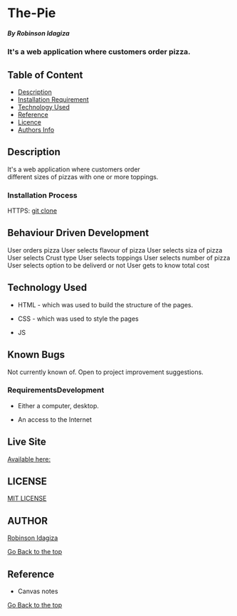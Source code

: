 # The-Pie

##### By Robinson Idagiza

### It's a web application where customers order pizza.

## Table of Content

- [Description](#description)
- [Installation Requirement](#Installation)
- [Technology Used](#technology-used)
- [Reference](#reference)
- [Licence](#licence)
- [Authors Info](#author-Info)

## Description

<p>It's a web application where customers order <br> different sizes of pizzas with one or more toppings.</p>

### Installation Process
HTTPS: [git clone](https://github.com/robinadoro/The-Pie)

## Behaviour Driven Development
User orders pizza
User selects flavour of pizza
User selects siza of pizza
User selects Crust type
User selects toppings
User selects number of pizza
User selects option to be deliverd or not
User gets to know total cost

## Technology Used

- HTML - which was used to build the structure of the pages.

- CSS - which was used to style the pages

- JS

## Known Bugs
Not currently known of. Open to project improvement suggestions.


### RequirementsDevelopment

- Either a computer, desktop.

- An access to the Internet

## Live Site
[Available here: ](https://robinadoro.github.io/The-Pie/)


## LICENSE
[MIT LICENSE](https://github.com/robinadoro/The-Pie/blob/main/LICENCE)

## AUTHOR
[Robinson Idagiza](https://github.com/robinadoro)


[Go Back to the top](#The-Pie)

## Reference

- Canvas notes

[Go Back to the top](#The-Pie)

